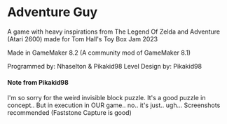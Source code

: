 # Adventure Guy

A game with heavy inspirations from The Legend Of Zelda and Adventure (Atari 2600) made for Tom Hall's Toy Box Jam 2023

Made in GameMaker 8.2 (A community mod of GameMaker 8.1)

Programmed by: Nhaselton & Pikakid98
Level Design by: Pikakid98


#### Note from Pikakid98
I'm so sorry for the weird invisible block puzzle. It's a good puzzle in concept.. But in execution in OUR game.. no.. it's just.. ugh... Screenshots recommended (Faststone Capture is good)